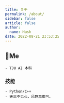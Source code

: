 ```yaml
---
title: 关于
permalink: /about/
sidebar: false
article: false
author: 
  name: Hush
date: 2022-08-21 23:53:25
---
```

## 🐼Me
    - TJU AI 本科 
### 技能
    - Python/C++
    - 天高不见心，风静草虫吟。
